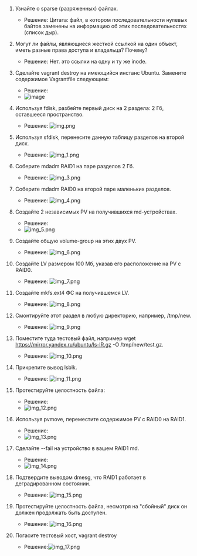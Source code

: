 1. Узнайте о sparse (разряженных) файлах.
	
	* Решение: Цитата: файл, в котором последовательности нулевых байтов заменены на информацию об этих последовательностях (список дыр).
	
2. Могут ли файлы, являющиеся жесткой ссылкой на один объект, иметь разные права доступа и владельца? Почему?
	
	* Решение: Нет. это ссылки на одну и ту же inode.
	
3. Сделайте vagrant destroy на имеющийся инстанс Ubuntu. Замените содержимое Vagrantfile следующим:

	* Решение: 
	*  ![image](https://user-images.githubusercontent.com/120400945/215331091-104d086f-c6c8-4a9b-9f5e-f1d4e1a8a442.png)

4. Используя fdisk, разбейте первый диск на 2 раздела: 2 Гб, оставшееся пространство.

	* Решение: ![img.png](img.png)
   
5. Используя sfdisk, перенесите данную таблицу разделов на второй диск.
	
	* Решение: ![img_1.png](img_1.png)
   
6. Соберите mdadm RAID1 на паре разделов 2 Гб.

	* Решение: ![img_3.png](img_3.png)

7. Соберите mdadm RAID0 на второй паре маленьких разделов.

	* Решение: ![img_4.png](img_4.png)

8. Создайте 2 независимых PV на получившихся md-устройствах.

	* Решение:
    * ![img_5.png](img_5.png)
   
9. Создайте общую volume-group на этих двух PV.

	* Решение: ![img_6.png](img_6.png)

10. Создайте LV размером 100 Мб, указав его расположение на PV с RAID0.

	* Решение: ![img_7.png](img_7.png)

11. Создайте mkfs.ext4 ФС на получившемся LV.

	* Решение: ![img_8.png](img_8.png)

12. Смонтируйте этот раздел в любую директорию, например, /tmp/new.

	* Решение: ![img_9.png](img_9.png)

13. Поместите туда тестовый файл, например wget https://mirror.yandex.ru/ubuntu/ls-lR.gz -O /tmp/new/test.gz.

	* Решение: ![img_10.png](img_10.png)

14. Прикрепите вывод lsblk.

	* Решение: ![img_11.png](img_11.png)

15. Протестируйте целостность файла:

	* Решение: 
    * ![img_12.png](img_12.png)

16. Используя pvmove, переместите содержимое PV с RAID0 на RAID1.

	* Решение: 
    * ![img_13.png](img_13.png)

17. Сделайте --fail на устройство в вашем RAID1 md.

	* Решение: 
    * ![img_14.png](img_14.png)

18. Подтвердите выводом dmesg, что RAID1 работает в деградированном состоянии.

	* Решение: ![img_15.png](img_15.png)

19. Протестируйте целостность файла, несмотря на "сбойный" диск он должен продолжать быть доступен.

	* Решение: ![img_16.png](img_16.png)

20. Погасите тестовый хост, vagrant destroy

	* Решение:![img_17.png](img_17.png)